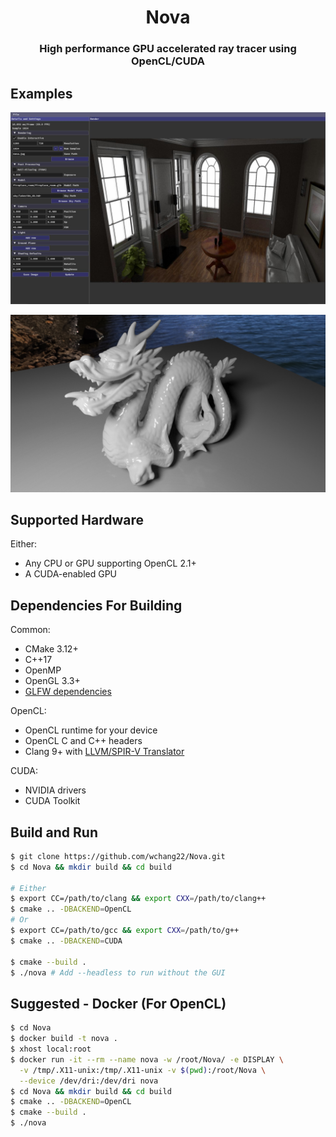 <h1 align='center'>Nova</h1>
<h3 align='center'>High performance GPU accelerated ray tracer using OpenCL/CUDA</h3>

## Examples
<p align="center">
  <img src="examples/fireplace.jpg" alt="fireplace" />
</p>
<p align="center">
  <img src="examples/dragon.jpg" alt="Dragon" />
</p>

## Supported Hardware
Either:
* Any CPU or GPU supporting OpenCL 2.1+
* A CUDA-enabled GPU

## Dependencies For Building
Common:
* CMake 3.12+
* C++17
* OpenMP
* OpenGL 3.3+
* [GLFW dependencies](https://www.glfw.org/docs/3.3/compile.html#compile_deps)

OpenCL:
* OpenCL runtime for your device
* OpenCL C and C++ headers
* Clang 9+ with [LLVM/SPIR-V Translator](https://github.com/KhronosGroup/SPIRV-LLVM-Translator)

CUDA:
* NVIDIA drivers
* CUDA Toolkit


## Build and Run

```bash
$ git clone https://github.com/wchang22/Nova.git
$ cd Nova && mkdir build && cd build

# Either
$ export CC=/path/to/clang && export CXX=/path/to/clang++
$ cmake .. -DBACKEND=OpenCL
# Or
$ export CC=/path/to/gcc && export CXX=/path/to/g++
$ cmake .. -DBACKEND=CUDA

$ cmake --build .
$ ./nova # Add --headless to run without the GUI
```

## Suggested - Docker (For OpenCL)

```bash
$ cd Nova
$ docker build -t nova .
$ xhost local:root
$ docker run -it --rm --name nova -w /root/Nova/ -e DISPLAY \
  -v /tmp/.X11-unix:/tmp/.X11-unix -v $(pwd):/root/Nova \
  --device /dev/dri:/dev/dri nova
$ cd Nova && mkdir build && cd build
$ cmake .. -DBACKEND=OpenCL
$ cmake --build .
$ ./nova
```

